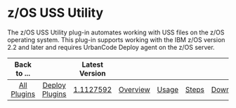 
# z/OS USS Utility

The z/OS USS Utility plug-in automates working with USS files on the z/OS operating system. This plug-in supports working with the IBM z/OS version 2.2 and later and requires UrbanCode Deploy agent on the z/OS server.

|          Back to ...          |                                |                                                                      Latest Version                                                                       |||||
|:-----------------------------:|:------------------------------:|:---------------------------------------------------------------------------------------------------------------------------------------------------------:| :---: | :---: | :---: | :---: |
| [All Plugins](../../index.md) | [Deploy Plugins](../README.md) | [1.1127592](https://raw.githubusercontent.com/UrbanCode/IBM-UCD-PLUGINS/main/files/zos-replacetokens-uss/ucd-plugins-zos-replacetokens-uss-1.1127592.zip) |[Overview](overview.md)|[Usage](usage.md)|[Steps](steps.md)|[Downloads](downloads.md)|
